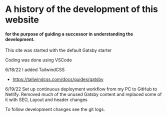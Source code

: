# A history of the development of this website
#### for the purpose of guiding a successor in understanding the development.

This site was started with the default Gatsby starter

Coding was done using VSCode

6/18/22 I added TailwindCSS
- https://tailwindcss.com/docs/guides/gatsby

6/19/22 Set up continuous deployment workflow from my PC to GitHub to Netlify.
Removed much of the unused Gatsby content and replaced some of it with SEO, Layout and header changes

To follow development changes see the git logs.



